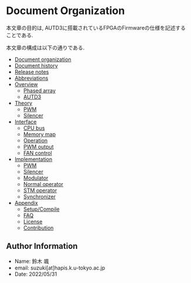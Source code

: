 # Document Organization

本文章の目的は, AUTD3に搭載されているFPGAのFirmwareの仕様を記述することである.

本文章の構成は以下の通りである.

- [Document organization](./organization.md)
- [Document history](./document_history.md)
- [Release notes](./release_notes.md)
- [Abbreviations](./abbreviations.md)
- [Overview](./overview/overview.md)
    - [Phased array](./overview/phased_array.md)
    - [AUTD3](./overview/autd3.md)
- [Theory](./theory/theory.md)
    - [PWM](./theory/pwm.md)
    - [Silencer](./theory/silencer.md)
- [Interface](./interface/interface.md)
    - [CPU bus](./interface/cpu_bus.md)
    - [Memory map](./interface/memory_map.md)
    - [Operation](./interface/operation.md)
    - [PWM output](./interface/pwm_out.md)
    - [FAN control](./interface/fan.md)
- [Implementation](./impl/impl.md)
    - [PWM](./impl/pwm.md)
    - [Silencer](./impl/silencer.md)
    - [Modulator](./impl/modulator.md)
    - [Normal operator](./impl/normal_operator.md)
    - [STM operator](./impl/stm_operator.md)
    - [Synchronizer](./impl/synchronizer.md)
- [Appendix](./appendix/appendix.md)
    - [Setup/Compile](./appendix/setup_compile.md)
    - [FAQ](./appendix/faq.md)
    - [License](./appendix/license.md)
    - [Contribution](./appendix/contribution.md)


## Author Information

* Name: 鈴木 颯
* email: suzuki\[at\]hapis.k.u-tokyo.ac.jp
* Date: 2022/05/31
